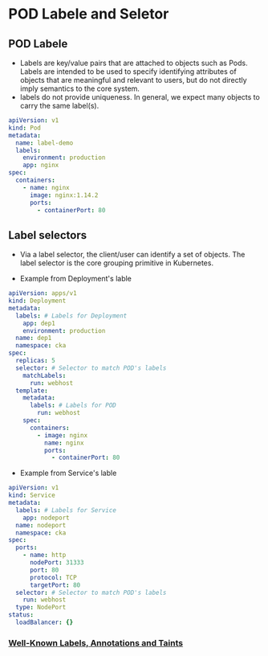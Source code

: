 # POD Labele and Seletor

## POD Labele

- Labels are key/value pairs that are attached to objects such as Pods. Labels are intended to be used to specify identifying attributes of objects that are meaningful and relevant to users, but do not directly imply semantics to the core system.
- labels do not provide uniqueness. In general, we expect many objects to carry the same label(s).

```yaml
apiVersion: v1
kind: Pod
metadata:
  name: label-demo
  labels:
    environment: production
    app: nginx
spec:
  containers:
    - name: nginx
      image: nginx:1.14.2
      ports:
        - containerPort: 80
```

## Label selectors

- Via a label selector, the client/user can identify a set of objects. The label selector is the core grouping primitive in Kubernetes.

- Example from Deployment's lable

```yaml
apiVersion: apps/v1
kind: Deployment
metadata:
  labels: # Labels for Deployment
    app: dep1
    environment: production
  name: dep1
  namespace: cka
spec:
  replicas: 5
  selector: # Selector to match POD's labels
    matchLabels:
      run: webhost
  template:
    metadata:
      labels: # Labels for POD
        run: webhost
    spec:
      containers:
        - image: nginx
          name: nginx
          ports:
            - containerPort: 80
```

- Example from Service's lable

```yaml
apiVersion: v1
kind: Service
metadata:
  labels: # Labels for Service
    app: nodeport
  name: nodeport
  namespace: cka
spec:
  ports:
    - name: http
      nodePort: 31333
      port: 80
      protocol: TCP
      targetPort: 80
  selector: # Selector to match POD's labels
    run: webhost
  type: NodePort
status:
  loadBalancer: {}
```

### [Well-Known Labels, Annotations and Taints](https://kubernetes.io/docs/reference/labels-annotations-taints/)
